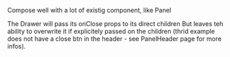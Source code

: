 Compose well with a lot of existig component, like Panel


The Drawer will pass its onClose props to its direct children But leaves teh ability to overwrite it if explicitely passed on the children (thrid example does not have a close btn in the header - see PanelHeader page for more infos).
